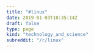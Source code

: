 ```yaml
---
title: "#linux"
date: 2019-01-03T10:35:14Z
draft: false
type: page
kind: "technology_and_science"
subreddit: "/r/linux"
---
```

